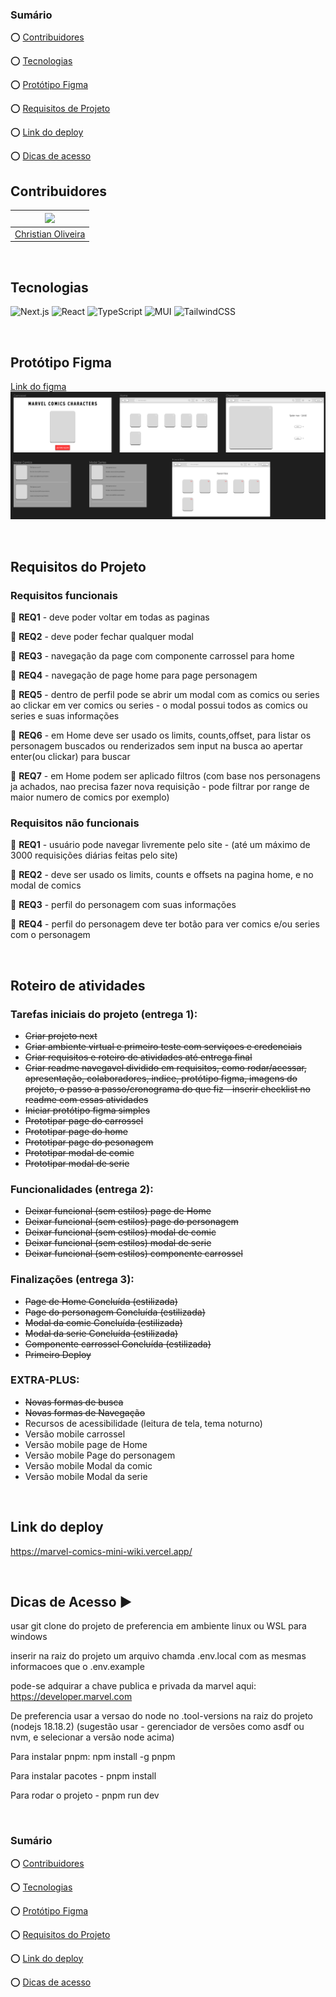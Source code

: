 <div  align="left">

### Sumário

:o: [Contribuidores](#contribuidores)

:o: [Tecnologias](#tecnologias)

:o: [Protótipo Figma](#protótipo-figma)

:o: [Requisitos de Projeto](#requisitos-do-projeto)

:o: [Link do deploy](#link-do-deploy)

:o: [Dicas de acesso](#dicas-de-acesso-arrow_forward)

## Contribuidores

| [<img src="https://avatars.githubusercontent.com/u/116025325?v=4" width=115>](https://github.com/christiandoramo) |
| ----------------------------------------------------------------------------------------------------------------- |
| [Christian Oliveira](https://github.com/christiandoramo)                                                          |

<br>

## Tecnologias

 ![Next.js](https://img.shields.io/badge/next.js-000000?style=for-the-badge&logo=nextdotjs&logoColor=white) ![React](https://img.shields.io/badge/react-%2320232a.svg?style=for-the-badge&logo=react&logoColor=%2361DAFB) ![TypeScript](https://img.shields.io/badge/typescript-%23007ACC.svg?style=for-the-badge&logo=typescript&logoColor=white) ![MUI](https://img.shields.io/badge/MUI-%230081CB.svg?style=for-the-badge&logo=mui&logoColor=white) ![TailwindCSS](https://img.shields.io/badge/tailwindcss-%2338B2AC.svg?style=for-the-badge&logo=tailwind-css&logoColor=white)

<br>

## Protótipo Figma

[Link do figma](https://www.figma.com/file/wM0UP7UBtPNJk6sbAH87aw/Marvels-Comics-Mini-Wiki?type=design&node-id=0%3A1&mode=design&t=dVZIT831B0SCwkUC-1)
![Protótipo Figma](./prototipo.png)

<br>

## Requisitos do Projeto

### Requisitos funcionais

:pushpin: **REQ1** - deve poder voltar em todas as paginas

:pushpin: **REQ2** - deve poder fechar qualquer modal

:pushpin: **REQ3** - navegação da page com componente carrossel para home

:pushpin: **REQ4** - navegação de page home para page personagem

:pushpin: **REQ5** - dentro de perfil pode se abrir um modal com as comics ou series ao clickar em ver comics ou series - o modal possui todos as comics ou series e suas informações

:pushpin: **REQ6** - em Home deve ser usado os limits, counts,offset, para listar os personagem buscados ou renderizados sem input na busca ao apertar enter(ou clickar) para buscar

:pushpin: **REQ7** - em Home podem ser aplicado filtros (com base nos personagens ja achados, nao precisa fazer nova requisição - pode filtrar por range de maior numero de comics por exemplo)

### Requisitos não funcionais

:pushpin: **REQ1** - usuário pode navegar livremente pelo site - (até um máximo de 3000 requisições diárias feitas pelo site)

:pushpin: **REQ2** - deve ser usado os limits, counts e offsets na pagina home, e no modal de comics

:pushpin: **REQ3** - perfil do personagem com suas informações

:pushpin: **REQ4** - perfil do personagem deve ter botão para ver comics e/ou series com o personagem

<br>

## Roteiro de atividades

### Tarefas iniciais do projeto (entrega 1):

- ~~Criar projeto next~~
- ~~Criar ambiente virtual e primeiro teste com serviçoes e credenciais~~
- ~~Criar requisitos e roteiro de atividades até entrega final~~
- ~~Criar readme navegavel dividido em requisitos, como rodar/acessar, apresentação, colaboradores, indice, protótipo figma, imagens do projeto, o passo a passo/cronograma do que fiz - inserir checklist no readme com essas atividades~~
- ~~Iniciar protótipo figma simples~~
- ~~Prototipar page do carrossel~~
- ~~Prototipar page do home~~
- ~~Prototipar page do pesonagem~~
- ~~Prototipar modal de comic~~
- ~~Prototipar modal de serie~~

### Funcionalidades (entrega 2):

- ~~Deixar funcional (sem estilos) page de Home~~
- ~~Deixar funcional (sem estilos) page do personagem~~
- ~~Deixar funcional (sem estilos) modal de comic~~
- ~~Deixar funcional (sem estilos) modal de serie~~
- ~~Deixar funcional (sem estilos) componente carrossel~~

### Finalizações (entrega 3):

- ~~Page de Home Concluída (estilizada)~~
- ~~Page do personagem Concluída (estilizada)~~
- ~~Modal da comic Concluída (estilizada)~~
- ~~Modal da serie Concluída (estilizada)~~
- ~~Componente carrossel Concluída (estilizada)~~
- ~~Primeiro Deploy~~

### EXTRA-PLUS:

- ~~Novas formas de busca~~
- ~~Novas formas de Navegação~~
- Recursos de acessibilidade (leitura de tela, tema noturno)
- Versão mobile carrossel
- Versão mobile page de Home
- Versão mobile Page do personagem
- Versão mobile Modal da comic
- Versão mobile Modal da serie

<br>

## Link do deploy

https://marvel-comics-mini-wiki.vercel.app/

<br>

## Dicas de Acesso :arrow_forward:

usar git clone do projeto de preferencia em ambiente linux ou WSL para windows

inserir na raiz do projeto um arquivo chamda .env.local com as mesmas informacoes que o .env.example

pode-se adquirar a chave publica e privada da marvel aqui: https://developer.marvel.com

De preferencia usar a versao do node no .tool-versions na raiz do projeto (nodejs 18.18.2)
(sugestão usar - gerenciador de versões como asdf ou nvm, e selecionar a versão node acima)

Para instalar pnpm: npm install -g pnpm

Para instalar pacotes - pnpm install

Para rodar o projeto - pnpm run dev

<br>

### Sumário

:o: [Contribuidores](#contribuidores)

:o: [Tecnologias](#tecnologias)

:o: [Protótipo Figma](#protótipo-figma)

:o: [Requisitos do Projeto](#requisitos-do-projeto)

:o: [Link do deploy](#link-do-deploy)

:o: [Dicas de acesso](#dicas-de-acesso-arrow_forward)

</div>
